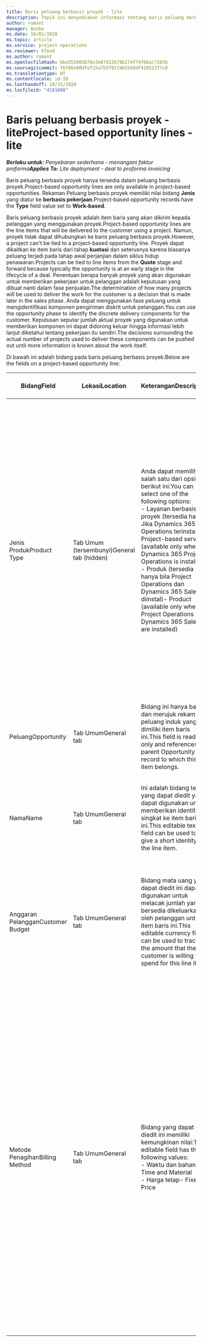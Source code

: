 ```yaml
---
title: Baris peluang berbasis proyek - lite
description: Topik ini menyediakan informasi tentang baris peluang berbasis proyek. (Pro)
author: rumant
manager: Annbe
ms.date: 10/01/2020
ms.topic: article
ms.service: project-operations
ms.reviewer: kfend
ms.author: rumant
ms.openlocfilehash: bba555003b76e3e87412679b274f74f68ac7203b
ms.sourcegitcommit: f6f86e80dfef15a7b5f9174b55dddf410522f7c8
ms.translationtype: HT
ms.contentlocale: id-ID
ms.lasthandoff: 10/31/2020
ms.locfileid: "4181008"
---
```

# <a name="project-based-opportunity-lines---lite"></a><span data-ttu-id="26654-104">Baris peluang berbasis proyek - lite</span><span class="sxs-lookup"><span data-stu-id="26654-104">Project-based opportunity lines - lite</span></span>

<span data-ttu-id="26654-105">_**Berlaku untuk:** Penyebaran sederhana - menangani faktur proforma_</span><span class="sxs-lookup"><span data-stu-id="26654-105">_**Applies To:** Lite deployment - deal to proforma invoicing_</span></span>

<span data-ttu-id="26654-106">Baris peluang berbasis proyek hanya tersedia dalam peluang berbasis proyek.</span><span class="sxs-lookup"><span data-stu-id="26654-106">Project-based opportunity lines are only available in project-based opportunities.</span></span> <span data-ttu-id="26654-107">Rekaman Peluang berbasis proyek memiliki nilai bidang **Jenis** yang diatur ke **berbasis pekerjaan**.</span><span class="sxs-lookup"><span data-stu-id="26654-107">Project-based opportunity records have the **Type** field value set to **Work-based**.</span></span>

<span data-ttu-id="26654-108">Baris peluang berbasis proyek adalah item baris yang akan dikirim kepada pelanggan yang menggunakan proyek.</span><span class="sxs-lookup"><span data-stu-id="26654-108">Project-based opportunity lines are the line items that will be delivered to the customer using a project.</span></span> <span data-ttu-id="26654-109">Namun, proyek tidak dapat dihubungkan ke baris peluang berbasis proyek.</span><span class="sxs-lookup"><span data-stu-id="26654-109">However, a project can't be tied to a project-based opportunity line.</span></span> <span data-ttu-id="26654-110">Proyek dapat dikaitkan ke item baris dari tahap **kuotasi** dan seterusnya karena biasanya peluang terjadi pada tahap awal perjanjian dalam siklus hidup penawaran.</span><span class="sxs-lookup"><span data-stu-id="26654-110">Projects can be tied to line items from the **Quote** stage and forward because typically the opportunity is at an early stage in the lifecycle of a deal.</span></span> <span data-ttu-id="26654-111">Penentuan berapa banyak proyek yang akan digunakan untuk memberikan pekerjaan untuk pelanggan adalah keputusan yang dibuat nanti dalam fase penjualan.</span><span class="sxs-lookup"><span data-stu-id="26654-111">The determination of how many projects will be used to deliver the work for the customer is a decision that is made later in the sales phase.</span></span> <span data-ttu-id="26654-112">Anda dapat menggunakan fase peluang untuk mengidentifikasi komponen pengiriman diskrit untuk pelanggan.</span><span class="sxs-lookup"><span data-stu-id="26654-112">You can use the opportunity phase to identify the discrete delivery components for the customer.</span></span> <span data-ttu-id="26654-113">Keputusan seputar jumlah aktual proyek yang digunakan untuk memberikan komponen ini dapat didorong keluar hingga informasi lebih lanjut diketahui tentang pekerjaan itu sendiri.</span><span class="sxs-lookup"><span data-stu-id="26654-113">The decisions surrounding the actual number of projects used to deliver these components can be pushed out until more information is known about the work itself.</span></span>

<span data-ttu-id="26654-114">Di bawah ini adalah bidang pada baris peluang berbasis proyek:</span><span class="sxs-lookup"><span data-stu-id="26654-114">Below are the fields on a project-based opportunity line:</span></span>

| <span data-ttu-id="26654-115">**Bidang**</span><span class="sxs-lookup"><span data-stu-id="26654-115">**Field**</span></span> | <span data-ttu-id="26654-116">**Lokasi**</span><span class="sxs-lookup"><span data-stu-id="26654-116">**Location**</span></span> | <span data-ttu-id="26654-117">**Keterangan**</span><span class="sxs-lookup"><span data-stu-id="26654-117">**Description**</span></span> | <span data-ttu-id="26654-118">**Dampak hilir**</span><span class="sxs-lookup"><span data-stu-id="26654-118">**Downstream impact**</span></span> |
| --- | --- | --- | --- |
| <span data-ttu-id="26654-119">Jenis Produk</span><span class="sxs-lookup"><span data-stu-id="26654-119">Product Type</span></span> | <span data-ttu-id="26654-120">Tab Umum (tersembunyi)</span><span class="sxs-lookup"><span data-stu-id="26654-120">General tab (hidden)</span></span> | <span data-ttu-id="26654-121">Anda dapat memilih salah satu dari opsi berikut ini:</span><span class="sxs-lookup"><span data-stu-id="26654-121">You can select one of the following options:</span></span></br><span data-ttu-id="26654-122">- Layanan berbasis proyek (tersedia hanya Jika Dynamics 365 Operations terinstal)</span><span class="sxs-lookup"><span data-stu-id="26654-122">- Project-based service (available only when Dynamics 365 Project Operations is installed)</span></span></br><span data-ttu-id="26654-123">- Produk (tersedia hanya bila Project Operations dan Dynamics 365 Sales diinstal)</span><span class="sxs-lookup"><span data-stu-id="26654-123">- Product (available only when Project Operations and Dynamics 365 Sales are installed)</span></span> | <span data-ttu-id="26654-124">Nilai bidang ini diatur ke **layanan berbasis proyek** saat Anda membuat baris peluang berbasis proyek dari kisi baris berbasis proyek pada peluang.</span><span class="sxs-lookup"><span data-stu-id="26654-124">The value of this field is set to **Project-based service** when you create a project-based opportunity line from the project-based lines grid on the Opportunity.</span></span> <br> <span data-ttu-id="26654-125">Jika Anda mengubah atau mengganti nilai ini, fungsi proyek tidak akan diaktifkan pada item baris berbasis proyek.</span><span class="sxs-lookup"><span data-stu-id="26654-125">If you change or override this value, the project functionality won't be enabled on your project-based line items.</span></span> |
| <span data-ttu-id="26654-126">Peluang</span><span class="sxs-lookup"><span data-stu-id="26654-126">Opportunity</span></span> | <span data-ttu-id="26654-127">Tab Umum</span><span class="sxs-lookup"><span data-stu-id="26654-127">General tab</span></span> | <span data-ttu-id="26654-128">Bidang ini hanya baca dan merujuk rekaman peluang induk yang dimiliki item baris ini.</span><span class="sxs-lookup"><span data-stu-id="26654-128">This field is read-only and references parent Opportunity record to which this line item belongs.</span></span> | <span data-ttu-id="26654-129">Tidak ada dampak hilir dari bidang ini.</span><span class="sxs-lookup"><span data-stu-id="26654-129">There is no downstream impact from this field.</span></span> |
| <span data-ttu-id="26654-130">Nama</span><span class="sxs-lookup"><span data-stu-id="26654-130">Name</span></span> | <span data-ttu-id="26654-131">Tab Umum</span><span class="sxs-lookup"><span data-stu-id="26654-131">General tab</span></span> | <span data-ttu-id="26654-132">Ini adalah bidang teks yang dapat diedit yang dapat digunakan untuk memberikan identitas singkat ke item baris ini.</span><span class="sxs-lookup"><span data-stu-id="26654-132">This editable text field can be used to give a short identity to the line item.</span></span> | <span data-ttu-id="26654-133">Nilai ini dibawa ke baris kuotasi saat Anda membuat kuotasi dari peluang ini.</span><span class="sxs-lookup"><span data-stu-id="26654-133">This value is carried over to the quote line when you create a quote from this opportunity.</span></span> |
| <span data-ttu-id="26654-134">Anggaran Pelanggan</span><span class="sxs-lookup"><span data-stu-id="26654-134">Customer Budget</span></span> | <span data-ttu-id="26654-135">Tab Umum</span><span class="sxs-lookup"><span data-stu-id="26654-135">General tab</span></span> | <span data-ttu-id="26654-136">Bidang mata uang yang dapat diedit ini dapat digunakan untuk melacak jumlah yang bersedia dikeluarkan oleh pelanggan untuk item baris ini.</span><span class="sxs-lookup"><span data-stu-id="26654-136">This editable currency field can be used to track the amount that the customer is willing to spend for this line item.</span></span> | <span data-ttu-id="26654-137">Nilai ini dibawa ke bidang terkait di baris kuotasi saat Anda membuat kuotasi dari peluang ini.</span><span class="sxs-lookup"><span data-stu-id="26654-137">This value is carried over to the corresponding field on the quote line when you create a quote from this opportunity.</span></span> |
| <span data-ttu-id="26654-138">Metode Penagihan</span><span class="sxs-lookup"><span data-stu-id="26654-138">Billing Method</span></span> | <span data-ttu-id="26654-139">Tab Umum</span><span class="sxs-lookup"><span data-stu-id="26654-139">General tab</span></span> | <span data-ttu-id="26654-140">Bidang yang dapat diedit ini memiliki kemungkinan nilai:</span><span class="sxs-lookup"><span data-stu-id="26654-140">This editable field has the following values:</span></span></br><span data-ttu-id="26654-141">- Waktu dan bahan</span><span class="sxs-lookup"><span data-stu-id="26654-141">- Time and Material</span></span></br><span data-ttu-id="26654-142">- Harga tetap</span><span class="sxs-lookup"><span data-stu-id="26654-142">- Fixed Price</span></span> | <span data-ttu-id="26654-143">Nilai ini dibawa ke bidang terkait di baris kuotasi saat Anda membuat kuotasi dari peluang ini.</span><span class="sxs-lookup"><span data-stu-id="26654-143">This value is carried over to the corresponding field on the quote line when you create a quote from this opportunity.</span></span> <span data-ttu-id="26654-144">Setelah baris kuotasi dibuat, bidang akan dikunci dan tidak dapat diubah.</span><span class="sxs-lookup"><span data-stu-id="26654-144">After the quote line is created, the field is locked and can't be changed.</span></span> <span data-ttu-id="26654-145">Tetapkan nilai bidang ini seakurat mungkin.</span><span class="sxs-lookup"><span data-stu-id="26654-145">Assign this field value as accurately as possible.</span></span> <span data-ttu-id="26654-146">Jika Anda perlu mengubah nilai bidang ini pada baris kuotasi, Hapus dan buat ulang baris kuotasi.</span><span class="sxs-lookup"><span data-stu-id="26654-146">If you need to change the value of this field on the quote line, delete and re-create the quote line.</span></span> |
